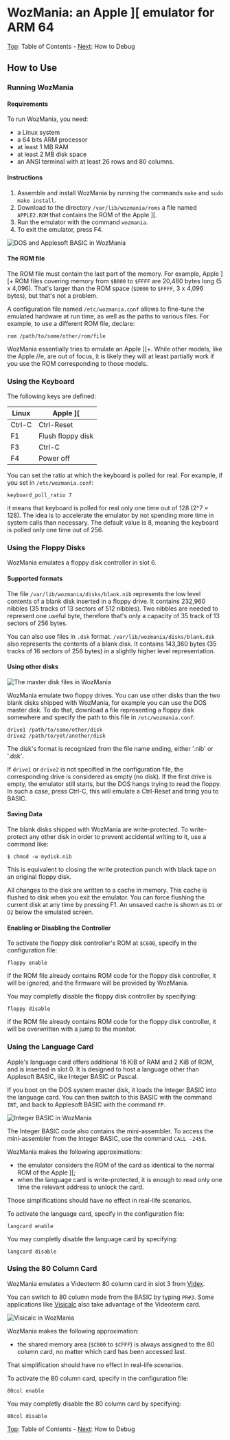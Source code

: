 # WozMania: an Apple ][ emulator for ARM 64


[Top](wozmania.md): Table of Contents - [Next](debug.md): How to Debug

<a name="use"/>

## How to Use


<a name="run"/>

### Running WozMania

#### Requirements

To run WozMania, you need:

- a Linux system
- a 64 bits ARM processor
- at least 1 MB RAM
- at least 2 MB disk space
- an ANSI terminal with at least 26 rows and 80 columns.

#### Instructions

1. Assemble and install WozMania by running the commands `make`
   and `sudo make install`.
2. Download to the directory `/var/lib/wozmania/roms` a file
   named `APPLE2.ROM` that contains the ROM of the Apple ]\[.
3. Run the emulator with the command `wozmania`.
4. To exit the emulator, press F4.

![DOS and Applesoft BASIC in WozMania](/docs/applesoft.png)

#### The ROM file

The ROM file must contain the last part of the memory. For example,
Apple ]\[+ ROM files covering memory from `$B000` to `$FFFF` are
20,480 bytes long (5 x 4,096). That's larger than the ROM space
(`$D000` to `$FFFF`, 3 x 4,096 bytes), but that's not a problem.

A configuration file named `/etc/wozmania.conf` allows to fine-tune
the emulated hardware at run time, as well as the paths to various
files. For example, to use a different ROM file, declare:
```
rom /path/to/some/other/rom/file
```

WozMania essentially tries to emulate an Apple ]\[+. While other models,
like the Apple //e, are out of focus, it is likely they will at least
partially work if you use the ROM corresponding to those models.


<a name="keyboard"/>

### Using the Keyboard

The following keys are defined:

| Linux  | Apple ]\[         |
| ------ | ----------------- |
| Ctrl-C | Ctrl-Reset        |
| F1     | Flush floppy disk |
| F3     | Ctrl-C            |
| F4     | Power off         |

You can set the ratio at which the keyboard is polled for real.
For example, if you set in `/etc/wozmania.conf`:
```
keyboard_poll_ratio 7
```
it means that keyboard is polled for real only one time
out of 128 (2^7 = 128). The idea is to accelerate the emulator
by not spending more time in system calls than necessary.
The default value is 8, meaning the keyboard is polled only
one time out of 256.


<a name="floppy"/>

### Using the Floppy Disks

WozMania emulates a floppy disk controller in slot 6.

#### Supported formats

The file `/var/lib/wozmania/disks/blank.nib` represents the low level
contents of a blank disk inserted in a floppy drive. It contains
232,960 nibbles (35 tracks of 13 sectors of 512 nibbles).
Two nibbles are needed to represent one useful byte, therefore that's
only a capacity of 35 track of 13 sectors of 256 bytes.

You can also use files in `.dsk` format.
`/var/lib/wozmania/disks/blank.dsk` also represents the contents
of a blank disk. It contains 143,360 bytes
(35 tracks of 16 sectors of 256 bytes) in a slightly higher level
representation.

#### Using other disks

![The master disk files in WozMania](floppy.png)

WozMania emulate two floppy drives. You can use other disks than
the two blank disks shipped with WozMania, for example you can use
the DOS master disk. To do that, download a file representing a
floppy disk somewhere and specify the path to this file in
`/etc/wozmania.conf`:
```
drive1 /path/to/some/other/disk
drive2 /path/to/yet/another/disk
```

The disk's format is recognized from the file name ending,
either '.nib' or '.dsk'.

If `drive1` or `drive2` is not specified in the configuration file,
the corresponding drive is considered as empty (no disk).
If the first drive is empty, the emulator still starts,
but the DOS hangs trying to read the floppy. In such a case, press Ctrl-C,
this will emulate a Ctrl-Reset and bring you to BASIC.

#### Saving Data

The blank disks shipped with WozMania are write-protected.
To write-protect any other disk in order to prevent accidental writing
to it, use a command like:
```
$ chmod -w mydisk.nib
```
This is equivalent to closing the write protection punch with black
tape on an original floppy disk.

All changes to the disk are written to a cache in memory. This cache
is flushed to disk when you exit the emulator. You can force flushing
the current disk at any time by pressing F1. An unsaved cache is
shown as `D1` or `D2` below the emulated screen.

#### Enabling or Disabling the Controller

To activate the floppy disk controller's ROM at `$C600`, specify in
the configuration file:
```
floppy enable
```

If the ROM file already contains ROM code for the floppy disk controller,
it will be ignored, and the firmware will be provided by WozMania.

You may completly disable the floppy disk controller by specifying:
```
floppy disable
```

If the ROM file already contains ROM code for the floppy disk controller,
it will be overwritten with a jump to the monitor.


<a name="language"/>

### Using the Language Card

Apple's language card offers additional 16 KiB of RAM and 2 KiB of ROM,
and is inserted in slot 0. It is designed to host a language other than
Applesoft BASIC, like Integer BASIC or Pascal.

If you boot on the DOS system master disk, it loads the Integer BASIC
into the language card. You can then switch to this BASIC with the
command `INT`, and back to Applesoft BASIC with the command `FP`.

![Integer BASIC in WozMania](integer.png)

The Integer BASIC code also contains the mini-assembler. To
access the mini-assembler from the Integer BASIC, use the command
`CALL -2458`.

WozMania makes the following approximations:

* the emulator considers the ROM of the card as identical to
  the normal ROM of the Apple ]\[;
* when the language card is write-protected, it is enough to read
  only one time the relevant address to unlock the card.

Those simplifications should have no effect in real-life scenarios.

To activate the language card, specify in the configuration file:
```
langcard enable
```

You may completly disable the language card by specifying:
```
langcard disable
```


<a name="v80"/>

### Using the 80 Column Card

WozMania emulates a Videoterm 80 column card in slot 3 from
[Videx](https://videx.com/contact-us/about-videx/).

You can switch to 80 column mode from the BASIC by typing `PR#3`.
Some applications like [Visicalc](http://www.bricklin.com/history/saiidea.htm)
also take advantage of the Videoterm card.

![Visicalc in WozMania](visicalc.png)

WozMania makes the following approximation:

* the shared memory area (`$C800` to `$CFFF`) is always assigned to
  the 80 column card, no matter which card has been accessed last.

That simplification should have no effect in real-life scenarios.

To activate the 80 column card, specify in the configuration file:
```
80col enable
```

You may completly disable the 80 column card by specifying:
```
80col disable
```


[Top](wozmania.md): Table of Contents - [Next](debug.md): How to Debug
